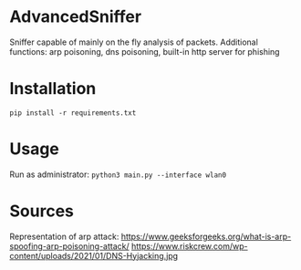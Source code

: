 # AdvancedSniffer
Sniffer capable of mainly on the fly analysis of packets.
Additional functions: arp poisoning, dns poisoning, built-in http server for phishing
# Installation
```pip install -r requirements.txt```

# Usage
Run as administrator:
```python3 main.py --interface wlan0```

# Sources
Representation of arp attack:
https://www.geeksforgeeks.org/what-is-arp-spoofing-arp-poisoning-attack/
https://www.riskcrew.com/wp-content/uploads/2021/01/DNS-Hyjacking.jpg